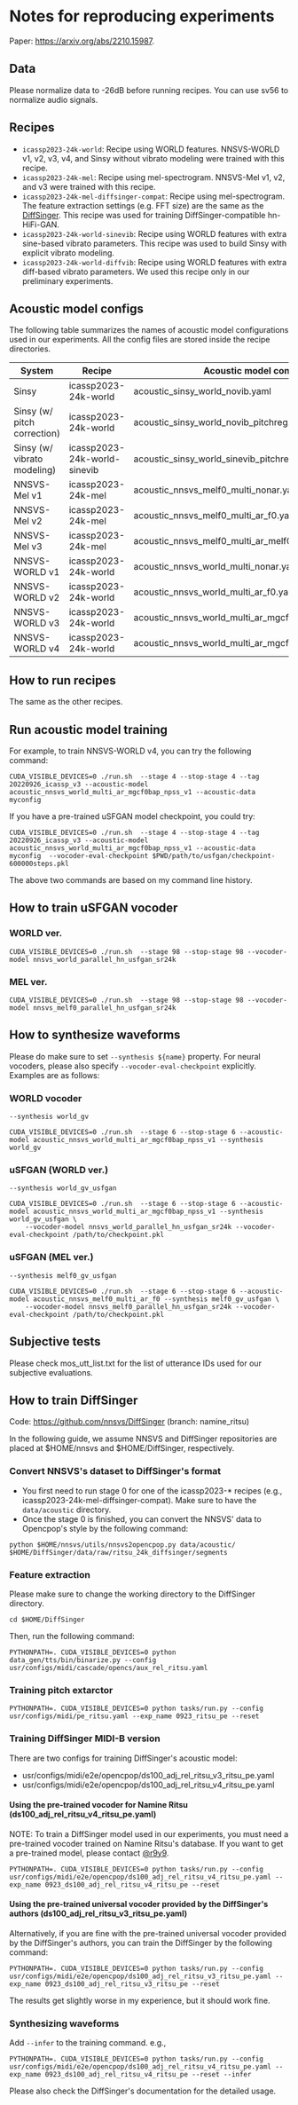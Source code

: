 # Notes for reproducing experiments

Paper: https://arxiv.org/abs/2210.15987.

## Data

Please normalize data to -26dB before running recipes. You can use sv56 to normalize audio signals.

## Recipes

- `icassp2023-24k-world`: Recipe using WORLD features. NNSVS-WORLD v1, v2, v3, v4, and Sinsy without vibrato modeling were trained with this recipe.
- `icassp2023-24k-mel`: Recipe using mel-spectrogram. NNSVS-Mel v1, v2, and v3 were trained with this recipe.
- `icassp2023-24k-mel-diffsinger-compat`: Recipe using mel-spectrogram. The feature extraction settings (e.g. FFT size) are the same as the [DiffSinger](https://github.com/MoonInTheRiver/DiffSinger). This recipe was used for training DiffSinger-compatible hn-HiFi-GAN.
- `icassp2023-24k-world-sinevib`: Recipe using WORLD features with extra sine-based vibrato parameters. This recipe was used to build Sinsy with explicit vibrato modeling.
- `icassp2023-24k-world-diffvib`: Recipe using WORLD features with extra diff-based vibrato parameters. We used this recipe only in our preliminary experiments.

## Acoustic model configs

The following table summarizes the names of acoustic model configurations used in our experiments.
All the config files are stored inside the recipe directories.

| System                      | Recipe                       | Acoustic model config                               |
|-----------------------------|------------------------------|-----------------------------------------------------|
| Sinsy                       | icassp2023-24k-world         | acoustic_sinsy_world_novib.yaml                     |
| Sinsy (w/ pitch correction) | icassp2023-24k-world         | acoustic_sinsy_world_novib_pitchreg.yaml            |
| Sinsy (w/ vibrato modeling) | icassp2023-24k-world-sinevib | acoustic_sinsy_world_sinevib_pitchreg.yaml          |
| NNSVS-Mel v1                | icassp2023-24k-mel           | acoustic_nnsvs_melf0_multi_nonar.yaml               |
| NNSVS-Mel v2                | icassp2023-24k-mel           | acoustic_nnsvs_melf0_multi_ar_f0.yaml               |
| NNSVS-Mel v3                | icassp2023-24k-mel           | acoustic_nnsvs_melf0_multi_ar_melf0_prenet0.yaml    |
| NNSVS-WORLD v1              | icassp2023-24k-world         | acoustic_nnsvs_world_multi_nonar.yaml               |
| NNSVS-WORLD v2              | icassp2023-24k-world         | acoustic_nnsvs_world_multi_ar_f0.yaml               |
| NNSVS-WORLD v3              | icassp2023-24k-world         | acoustic_nnsvs_world_multi_ar_mgcf0_prenet0.yaml    |
| NNSVS-WORLD v4              | icassp2023-24k-world         | acoustic_nnsvs_world_multi_ar_mgcf0bap_npss_v1.yaml |


## How to run recipes

The same as the other recipes.

## Run acoustic model training

For example, to train NNSVS-WORLD v4, you can try the following command:

```
CUDA_VISIBLE_DEVICES=0 ./run.sh  --stage 4 --stop-stage 4 --tag 20220926_icassp_v3 --acoustic-model acoustic_nnsvs_world_multi_ar_mgcf0bap_npss_v1 --acoustic-data myconfig
```

If you have a pre-trained uSFGAN model checkpoint, you could try:

```
CUDA_VISIBLE_DEVICES=0 ./run.sh  --stage 4 --stop-stage 4 --tag 20220926_icassp_v3 --acoustic-model acoustic_nnsvs_world_multi_ar_mgcf0bap_npss_v1 --acoustic-data myconfig  --vocoder-eval-checkpoint $PWD/path/to/usfgan/checkpoint-600000steps.pkl
```

The above two commands are based on my command line history.

## How to train uSFGAN vocoder

### WORLD ver.

```
CUDA_VISIBLE_DEVICES=0 ./run.sh  --stage 98 --stop-stage 98 --vocoder-model nnsvs_world_parallel_hn_usfgan_sr24k
```

### MEL ver.

```
CUDA_VISIBLE_DEVICES=0 ./run.sh  --stage 98 --stop-stage 98 --vocoder-model nnsvs_melf0_parallel_hn_usfgan_sr24k
```

## How to synthesize waveforms

Please do make sure to set `--synthesis ${name}` property. For neural vocoders, please also specify `--vocoder-eval-checkpoint` explicitly.
Examples are as follows:

### WORLD vocoder

`--synthesis world_gv`

```
CUDA_VISIBLE_DEVICES=0 ./run.sh  --stage 6 --stop-stage 6 --acoustic-model acoustic_nnsvs_world_multi_ar_mgcf0bap_npss_v1 --synthesis world_gv
```

### uSFGAN (WORLD ver.)

`--synthesis world_gv_usfgan`

```
CUDA_VISIBLE_DEVICES=0 ./run.sh  --stage 6 --stop-stage 6 --acoustic-model acoustic_nnsvs_world_multi_ar_mgcf0bap_npss_v1 --synthesis world_gv_usfgan \
    --vocoder-model nnsvs_world_parallel_hn_usfgan_sr24k --vocoder-eval-checkpoint /path/to/checkpoint.pkl
```

### uSFGAN (MEL ver.)

`--synthesis melf0_gv_usfgan`

```
CUDA_VISIBLE_DEVICES=0 ./run.sh  --stage 6 --stop-stage 6 --acoustic-model acoustic_nnsvs_melf0_multi_ar_f0 --synthesis melf0_gv_usfgan \
    --vocoder-model nnsvs_melf0_parallel_hn_usfgan_sr24k --vocoder-eval-checkpoint /path/to/checkpoint.pkl
```

## Subjective tests

Please check mos_utt_list.txt for the list of utterance IDs used for our subjective evaluations.


## How to train DiffSinger

Code: https://github.com/nnsvs/DiffSinger (branch: namine_ritsu)

In the following guide, we assume NNSVS and DiffSinger repositories are placed at $HOME/nnsvs and $HOME/DiffSinger, respectively.

### Convert NNSVS's dataset to DiffSinger's format

- You first need to run stage 0 for one of the icassp2023-* recipes (e.g., icassp2023-24k-mel-diffsinger-compat). Make sure to have the `data/acoustic` directory.
- Once the stage 0 is finished, you can convert the NNSVS' data to Opencpop's style by the following command:

```
python $HOME/nnsvs/utils/nnsvs2opencpop.py data/acoustic/ $HOME/DiffSinger/data/raw/ritsu_24k_diffsinger/segments
```

### Feature extraction

Please make sure to change the working directory to the DiffSinger directory.

```
cd $HOME/DiffSinger
```

Then, run the following command:

```
PYTHONPATH=. CUDA_VISIBLE_DEVICES=0 python data_gen/tts/bin/binarize.py --config usr/configs/midi/cascade/opencs/aux_rel_ritsu.yaml
```

### Training pitch extarctor

```
PYTHONPATH=. CUDA_VISIBLE_DEVICES=0 python tasks/run.py --config usr/configs/midi/pe_ritsu.yaml --exp_name 0923_ritsu_pe --reset
```

### Training DiffSinger MIDI-B version

There are two configs for training DiffSinger's acoustic model:

- usr/configs/midi/e2e/opencpop/ds100_adj_rel_ritsu_v3_ritsu_pe.yaml
- usr/configs/midi/e2e/opencpop/ds100_adj_rel_ritsu_v4_ritsu_pe.yaml

#### Using the pre-trained vocoder for Namine Ritsu (ds100_adj_rel_ritsu_v4_ritsu_pe.yaml)

NOTE: To train a DiffSinger model used in our experiments, you must need a pre-trained vocoder trained on Namine Ritsu's database. If you want to get a pre-trained model, please contact [@r9y9](https://github.com/r9y9).

```
PYTHONPATH=. CUDA_VISIBLE_DEVICES=0 python tasks/run.py --config usr/configs/midi/e2e/opencpop/ds100_adj_rel_ritsu_v4_ritsu_pe.yaml --exp_name 0923_ds100_adj_rel_ritsu_v4_ritsu_pe --reset
```

#### Using the pre-trained universal vocoder provided by the DiffSinger's authors (ds100_adj_rel_ritsu_v3_ritsu_pe.yaml)

Alternatively, if you are fine with the pre-trained universal vocoder provided by the DiffSinger's authors, you can train the DiffSinger by the following command:

```
PYTHONPATH=. CUDA_VISIBLE_DEVICES=0 python tasks/run.py --config usr/configs/midi/e2e/opencpop/ds100_adj_rel_ritsu_v3_ritsu_pe.yaml --exp_name 0923_ds100_adj_rel_ritsu_v3_ritsu_pe --reset
```

The results get slightly worse in my experience, but it should work fine.

### Synthesizing waveforms

Add ``--infer`` to the training command. e.g.,

```
PYTHONPATH=. CUDA_VISIBLE_DEVICES=0 python tasks/run.py --config usr/configs/midi/e2e/opencpop/ds100_adj_rel_ritsu_v4_ritsu_pe.yaml --exp_name 0923_ds100_adj_rel_ritsu_v4_ritsu_pe --reset --infer
```

Please also check the DiffSinger's documentation for the detailed usage.
